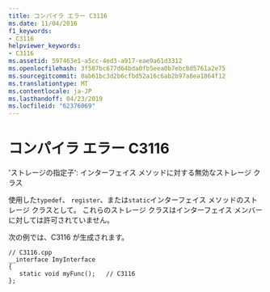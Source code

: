```yaml
---
title: コンパイラ エラー C3116
ms.date: 11/04/2016
f1_keywords:
- C3116
helpviewer_keywords:
- C3116
ms.assetid: 597463e1-a5cc-4ed3-a917-eae9a61d3312
ms.openlocfilehash: 3f587bc677d64bda0fb5eea0b7ebc8d5761a2e75
ms.sourcegitcommit: 0ab61bc3d2b6cfbd52a16c6ab2b97a8ea1864f12
ms.translationtype: MT
ms.contentlocale: ja-JP
ms.lasthandoff: 04/23/2019
ms.locfileid: "62376069"
---
```

# <a name="compiler-error-c3116"></a>コンパイラ エラー C3116

'ストレージの指定子': インターフェイス メソッドに対する無効なストレージ クラス

使用した`typedef`、 `register`、または`static`インターフェイス メソッドのストレージ クラスとして。 これらのストレージ クラスはインターフェイス メンバーに対しては許可されていません。

次の例では、C3116 が生成されます。

```
// C3116.cpp
__interface ImyInterface
{
   static void myFunc();   // C3116
};
```